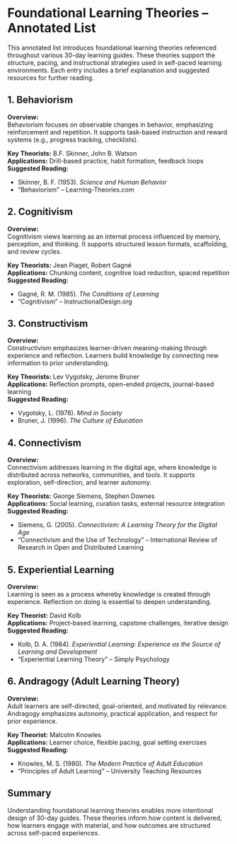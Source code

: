 # Foundational Learning Theories – Annotated List

This annotated list introduces foundational learning theories referenced throughout various 30-day learning guides. These theories support the structure, pacing, and instructional strategies used in self-paced learning environments. Each entry includes a brief explanation and suggested resources for further reading.

## 1. Behaviorism

**Overview:**  
Behaviorism focuses on observable changes in behavior, emphasizing reinforcement and repetition. It supports task-based instruction and reward systems (e.g., progress tracking, checklists).

**Key Theorists:** B.F. Skinner, John B. Watson  
**Applications:** Drill-based practice, habit formation, feedback loops  
**Suggested Reading:**  
- Skinner, B. F. (1953). *Science and Human Behavior*  
- “Behaviorism” – Learning-Theories.com

## 2. Cognitivism

**Overview:**  
Cognitivism views learning as an internal process influenced by memory, perception, and thinking. It supports structured lesson formats, scaffolding, and review cycles.

**Key Theorists:** Jean Piaget, Robert Gagné  
**Applications:** Chunking content, cognitive load reduction, spaced repetition  
**Suggested Reading:**  
- Gagné, R. M. (1985). *The Conditions of Learning*  
- “Cognitivism” – InstructionalDesign.org

## 3. Constructivism

**Overview:**  
Constructivism emphasizes learner-driven meaning-making through experience and reflection. Learners build knowledge by connecting new information to prior understanding.

**Key Theorists:** Lev Vygotsky, Jerome Bruner  
**Applications:** Reflection prompts, open-ended projects, journal-based learning  
**Suggested Reading:**  
- Vygotsky, L. (1978). *Mind in Society*  
- Bruner, J. (1996). *The Culture of Education*

## 4. Connectivism

**Overview:**  
Connectivism addresses learning in the digital age, where knowledge is distributed across networks, communities, and tools. It supports exploration, self-direction, and learner autonomy.

**Key Theorists:** George Siemens, Stephen Downes  
**Applications:** Social learning, curation tasks, external resource integration  
**Suggested Reading:**  
- Siemens, G. (2005). *Connectivism: A Learning Theory for the Digital Age*  
- “Connectivism and the Use of Technology” – International Review of Research in Open and Distributed Learning

## 5. Experiential Learning

**Overview:**  
Learning is seen as a process whereby knowledge is created through experience. Reflection on doing is essential to deepen understanding.

**Key Theorist:** David Kolb  
**Applications:** Project-based learning, capstone challenges, iterative design  
**Suggested Reading:**  
- Kolb, D. A. (1984). *Experiential Learning: Experience as the Source of Learning and Development*  
- “Experiential Learning Theory” – Simply Psychology

## 6. Andragogy (Adult Learning Theory)

**Overview:**  
Adult learners are self-directed, goal-oriented, and motivated by relevance. Andragogy emphasizes autonomy, practical application, and respect for prior experience.

**Key Theorist:** Malcolm Knowles  
**Applications:** Learner choice, flexible pacing, goal setting exercises  
**Suggested Reading:**  
- Knowles, M. S. (1980). *The Modern Practice of Adult Education*  
- “Principles of Adult Learning” – University Teaching Resources

## Summary

Understanding foundational learning theories enables more intentional design of 30-day guides. These theories inform how content is delivered, how learners engage with material, and how outcomes are structured across self-paced experiences.
